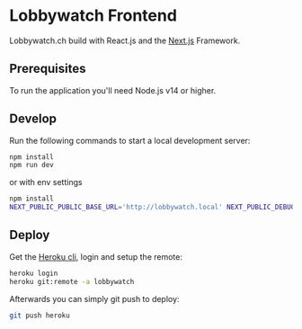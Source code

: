 # Lobbywatch Frontend

Lobbywatch.ch build with React.js and the [Next.js](https://github.com/zeit/next.js/) Framework.

## Prerequisites

To run the application you'll need Node.js v14 or higher.

## Develop

Run the following commands to start a local development server:

```bash
npm install
npm run dev
```

or with env settings

```bash
npm install
NEXT_PUBLIC_PUBLIC_BASE_URL='http://lobbywatch.local' NEXT_PUBLIC_DEBUG_INFORMATION=1 npm run dev
```

## Deploy

Get the [Heroku cli](https://devcenter.heroku.com/articles/heroku-cli), login and setup the remote:

```bash
heroku login
heroku git:remote -a lobbywatch
```

Afterwards you can simply git push to deploy:

```bash
git push heroku
```
